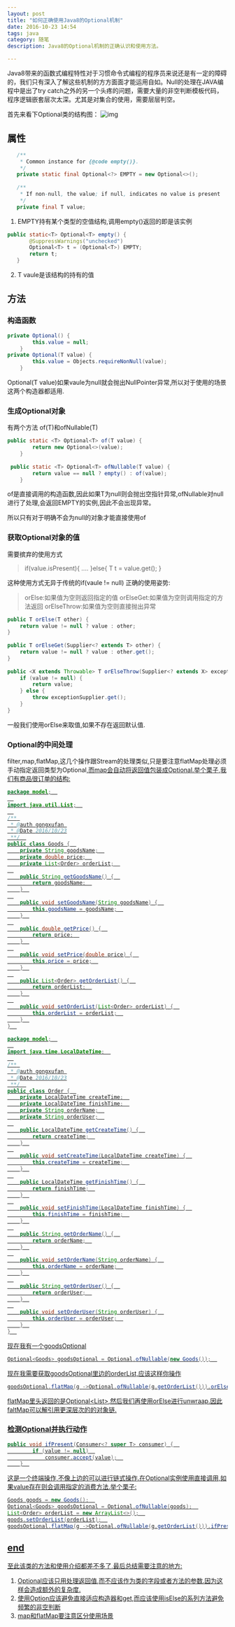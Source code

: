 ```yaml
---
layout: post
title: "如何正确使用Java8的Optional机制"
date: 2016-10-23 14:54
tags: java
category: 随笔
description: Java8的Optional机制的正确认识和使用方法。

---
```

Java8带来的函数式编程特性对于习惯命令式编程的程序员来说还是有一定的障碍的，我们只有深入了解这些机制的方方面面才能运用自如。Null的处理在JAVA编程中是出了try catch之外的另一个头疼的问题，需要大量的非空判断模板代码，程序逻辑嵌套层次太深。尤其是对集合的使用，需要层层判空。

首先来看下Optional类的结构图：
![img](/upload/images/java/optional.png)
## 属性
```java
   /** 
    * Common instance for {@code empty()}. 
    */  
   private static final Optional<?> EMPTY = new Optional<>();  
  
   /** 
    * If non-null, the value; if null, indicates no value is present 
    */  
   private final T value;  
```
1) EMPTY持有某个类型的空值结构,调用empty()返回的即是该实例
```java
public static<T> Optional<T> empty() {  
       @SuppressWarnings("unchecked")  
       Optional<T> t = (Optional<T>) EMPTY;  
       return t;  
   }  
```
2) T vaule是该结构的持有的值

## 方法
### 构造函数
```java
private Optional() {  
        this.value = null;  
    }  
private Optional(T value) {  
        this.value = Objects.requireNonNull(value);  
    }  
```
Optional(T value)如果vaule为null就会抛出NullPointer异常,所以对于使用的场景这两个构造器都适用.

### 生成Optional对象
有两个方法 of(T)和ofNullable(T)
```java
public static <T> Optional<T> of(T value) {  
        return new Optional<>(value);  
    }  
  
 public static <T> Optional<T> ofNullable(T value) {  
        return value == null ? empty() : of(value);  
    } 
```
of是直接调用的构造函数,因此如果T为null则会抛出空指针异常,ofNullable对null进行了处理,会返回EMPTY的实例,因此不会出现异常。

所以只有对于明确不会为null的对象才能直接使用of

###  获取Optional对象的值
需要摈弃的使用方式
>if(value.isPresent){
  ....
  }else{
  T t  = value.get();
  }
    
这种使用方式无异于传统的if(vaule != null)
正确的使用姿势:
>orElse:如果值为空则返回指定的值
orElseGet:如果值为空则调用指定的方法返回
orElseThrow:如果值为空则直接抛出异常

```java
public T orElse(T other) {  
    return value != null ? value : other;  
}  
  
public T orElseGet(Supplier<? extends T> other) {  
    return value != null ? value : other.get();  
}  
  
public <X extends Throwable> T orElseThrow(Supplier<? extends X> exceptionSupplier) throws X {  
    if (value != null) {  
        return value;  
    } else {  
        throw exceptionSupplier.get();  
    }  
}  
```

一般我们使用orElse来取值,如果不存在返回默认值.
### Optional的中间处理
filter,map,flatMap,这几个操作跟Stream的处理类似,只是要注意flatMap处理必须手动指定返回类型为Optional<U>,而map会自动将返回值包装成Optional.举个栗子,我们有商品很订单的结构:
```java
package model;  
  
import java.util.List;  
  
/** 
 * @auth gongxufan 
 * @Date 2016/10/23
 **/  
public class Goods {  
    private String goodsName;  
    private double price;  
    private List<Order> orderList;  
  
    public String getGoodsName() {  
        return goodsName;  
    }  
  
    public void setGoodsName(String goodsName) {  
        this.goodsName = goodsName;  
    }  
  
    public double getPrice() {  
        return price;  
    }  
  
    public void setPrice(double price) {  
        this.price = price;  
    }  
  
    public List<Order> getOrderList() {  
        return orderList;  
    }  
  
    public void setOrderList(List<Order> orderList) {  
        this.orderList = orderList;  
    }  
}  

package model;  
  
import java.time.LocalDateTime;  
  
/** 
 * @auth gongxufan 
 * @Date 2016/10/23
 **/  
public class Order {  
    private LocalDateTime createTime;  
    private LocalDateTime finishTime;  
    private String orderName;  
    private String orderUser;  
  
    public LocalDateTime getCreateTime() {  
        return createTime;  
    }  
  
    public void setCreateTime(LocalDateTime createTime) {  
        this.createTime = createTime;  
    }  
  
    public LocalDateTime getFinishTime() {  
        return finishTime;  
    }  
  
    public void setFinishTime(LocalDateTime finishTime) {  
        this.finishTime = finishTime;  
    }  
  
    public String getOrderName() {  
        return orderName;  
    }  
  
    public void setOrderName(String orderName) {  
        this.orderName = orderName;  
    }  
  
    public String getOrderUser() {  
        return orderUser;  
    }  
  
    public void setOrderUser(String orderUser) {  
        this.orderUser = orderUser;  
    }  
}  
```
现在我有一个goodsOptional
```java
Optional<Goods> goodsOptional = Optional.ofNullable(new Goods());  
```
现在我需要获取goodsOptional里边的orderList,应该这样你操作
```java
goodsOptional.flatMap(g ->Optional.ofNullable(g.getOrderList())).orElse(Collections.emptyList())  
```
flatMap里头返回的是Optional<List<Order>>,然后我们再使用orElse进行unwraap.因此faltMap可以解引用更深层次的的对象链.
### 检测Optional并执行动作
```java
public void ifPresent(Consumer<? super T> consumer) {  
        if (value != null)  
            consumer.accept(value);  
    }  

```
这是一个终端操作,不像上边的可以进行链式操作.在Optional实例使用直接调用,如果value存在则会调用指定的消费方法.举个栗子:
```java
Goods goods = new Goods();  
Optional<Goods> goodsOptional = Optional.ofNullable(goods);  
List<Order> orderList = new ArrayList<>();  
goods.setOrderList(orderList);  
goodsOptional.flatMap(g ->Optional.ofNullable(g.getOrderList())).ifPresent((v)-> System.out.println(v));  
```

## end
至此该类的方法和使用介绍都差不多了,最后总结需要注意的地方:
1) Optional应该只用处理返回值,而不应该作为类的字段或者方法的参数.因为这样会造成额外的复杂度.
2) 使用Option应该避免直接适应构造器和get,而应该使用isElse的系列方法避免频繁的非空判断
3) map和flatMap要注意区分使用场景
